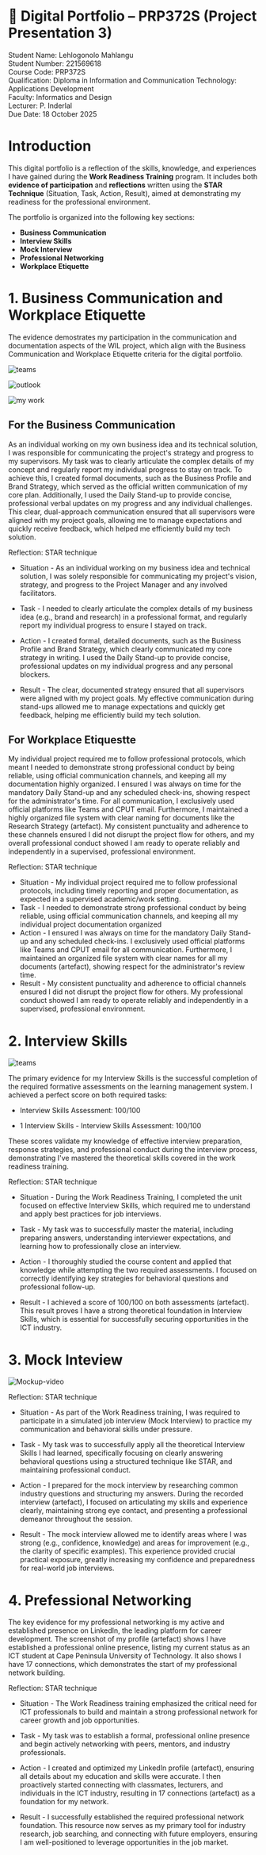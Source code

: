 
# 🌟 Digital Portfolio – PRP372S (Project Presentation 3)

Student Name: Lehlogonolo Mahlangu <br>
Student Number: 221569618 <br>
Course Code: PRP372S <br> 
Qualification: Diploma in Information and Communication Technology: Applications Development <br> 
Faculty: Informatics and Design <br> 
Lecturer: P. Inderlal <br> 
Due Date: 18 October 2025 <br> 

# Introduction 

This digital portfolio is a reflection of the skills, knowledge, and experiences I have gained during the **Work Readiness Training** program. It includes both **evidence of participation** and **reflections** written using the **STAR Technique** (Situation, Task, Action, Result), aimed at demonstrating my readiness for the professional environment.

The portfolio is organized into the following key sections:
- **Business Communication**
- **Interview Skills**
- **Mock Interview**
- **Professional Networking**
- **Workplace Etiquette**

# 1. Business Communication and Workplace Etiquette

The evidence demostrates my participation in the communication and documentation aspects of the WIL project, which align with the Business Communication and Workplace Etiquette criteria for the digital portfolio.

![teams](images/Teams.png)

![outlook](images/outlook.png)

![my work](images/mywork.png) 


## For the Business Communication

As an individual working on my own business idea and its technical solution, I was responsible for communicating the project's strategy and progress to my supervisors. My task was to clearly articulate the complex details of my concept and regularly report my individual progress to stay on track. To achieve this, I created formal documents, such as the Business Profile and Brand Strategy, which served as the official written communication of my core plan. Additionally, I used the Daily Stand-up to provide concise, professional verbal updates on my progress and any individual challenges. 
This clear, dual-approach communication ensured that all supervisors were aligned with my project goals, allowing me to manage expectations and quickly receive feedback, which helped me efficiently build my tech solution.

Reflection: STAR technique

- Situation - As an individual working on my business idea and technical solution, I was solely responsible for communicating my project's vision, strategy, and progress to the Project Manager and any involved facilitators.

- Task - I needed to clearly articulate the complex details of my business idea (e.g., brand and research) in a professional format, and regularly report my individual progress to ensure I stayed on track.
  
- Action - I created formal, detailed documents, such as the Business Profile and Brand Strategy, which clearly communicated my core strategy in writing. I used the Daily Stand-up to provide concise, professional updates on my individual progress and any personal blockers.
  
- Result - The clear, documented strategy ensured that all supervisors were aligned with my project goals. My effective communication during stand-ups allowed me to manage expectations and quickly get feedback, helping me efficiently build my tech solution.


## For Workplace Etiquestte 

My individual project required me to follow professional protocols, which meant I needed to demonstrate strong professional conduct by being reliable, using official communication channels, and keeping all my documentation highly organized. I ensured I was always on time for the mandatory Daily Stand-up and any scheduled check-ins, showing respect for the administrator's time. For all communication, I exclusively used official platforms like Teams and CPUT email. Furthermore, I maintained a highly organized file system with clear naming for documents like the Research Strategy (artefact). My consistent punctuality and adherence to these channels ensured I did not disrupt the project flow for others, and my overall professional conduct showed I am ready to operate reliably and independently in a supervised, professional environment.

Reflection: STAR technique

- Situation - My individual project required me to follow professional protocols, including timely reporting and proper documentation, as expected in a supervised academic/work setting.
- Task - I needed to demonstrate strong professional conduct by being reliable, using official communication channels, and keeping all my individual project documentation organized 
- Action - I ensured I was always on time for the mandatory Daily Stand-up and any scheduled check-ins. I exclusively used official platforms like Teams and CPUT email for all communication. Furthermore, I maintained an organized file system with clear names for all my documents (artefact), showing respect for the administrator's review time.
- Result - My consistent punctuality and adherence to official channels ensured I did not disrupt the project flow for others. My professional conduct showed I am ready to operate reliably and independently in a supervised, professional environment.

# 2. Interview Skills

![teams](images/Interview-skills.png)


The primary evidence for my Interview Skills is the successful completion of the required formative assessments on the learning management system. I achieved a perfect score on both required tasks:

 - Interview Skills Assessment: 100/100

 - 1 Interview Skills - Interview Skills Assessment: 100/100

These scores validate my knowledge of effective interview preparation, response strategies, and professional conduct during the interview process, demonstrating I've mastered the theoretical skills covered in the work readiness training.
 

Reflection: STAR technique

- Situation - During the Work Readiness Training, I completed the unit focused on effective Interview Skills, which required me to understand and apply best practices for job interviews.
  
- Task - My task was to successfully master the material, including preparing answers, understanding interviewer expectations, and learning how to professionally close an interview.

- Action - I thoroughly studied the course content and applied that knowledge while attempting the two required assessments. I focused on correctly identifying key strategies for behavioral questions and professional follow-up.

- Result - I achieved a score of 100/100 on both assessments (artefact). This result proves I have a strong theoretical foundation in Interview Skills, which is essential for successfully securing opportunities in the ICT industry.

# 3. Mock Inteview

![Mockup-video](images/LinkedIn.png)



Reflection: STAR technique

- Situation - As part of the Work Readiness training, I was required to participate in a simulated job interview (Mock Interview) to practice my communication and behavioral skills under pressure.

- Task - My task was to successfully apply all the theoretical Interview Skills I had learned, specifically focusing on clearly answering behavioral questions using a structured technique like STAR, and maintaining professional conduct.

- Action - I prepared for the mock interview by researching common industry questions and structuring my answers. During the recorded interview (artefact), I focused on articulating my skills and experience clearly, maintaining strong eye contact, and presenting a professional demeanor throughout the session.

- Result - The mock interview allowed me to identify areas where I was strong (e.g., confidence, knowledge) and areas for improvement (e.g., the clarity of specific examples). This experience provided crucial practical exposure, greatly increasing my confidence and preparedness for real-world job interviews.

# 4. Prefessional Networking

The key evidence for my professional networking is my active and established presence on LinkedIn, the leading platform for career development. The screenshot of my profile (artefact) shows I have established a professional online presence, listing my current status as an ICT student at Cape Peninsula University of Technology. It also shows I have 17 connections, which demonstrates the start of my professional network building.

Reflection: STAR technique

- Situation - The Work Readiness training emphasized the critical need for ICT professionals to build and maintain a strong professional network for career growth and job opportunities.

- Task - My task was to establish a formal, professional online presence and begin actively networking with peers, mentors, and industry professionals.

- Action - I created and optimized my LinkedIn profile (artefact), ensuring all details about my education and skills were accurate. I then proactively started connecting with classmates, lecturers, and individuals in the ICT industry, resulting in 17 connections (artefact) as a foundation for my network.

- Result - I successfully established the required professional network foundation. This resource now serves as my primary tool for industry research, job searching, and connecting with future employers, ensuring I am well-positioned to leverage opportunities in the job market.




